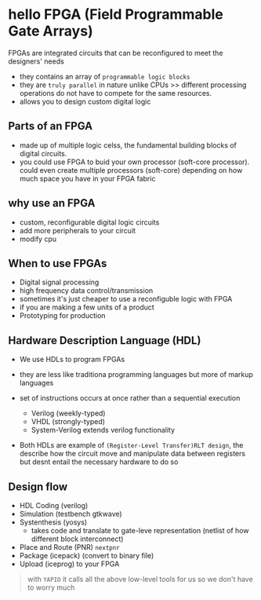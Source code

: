 # hello FPGA (Field Programmable Gate Arrays)
FPGAs are integrated circuits that can be reconfigured to meet the designers' needs
- they contains an array of `programmable logic blocks`
- they are `truly parallel` in nature unlike CPUs >> different processing operations do not have to compete for the same resources. 
- allows you to design custom digital logic
## Parts of an FPGA
- made up of multiple logic celss, the fundamental building blocks of digital circuits.  
- you could use FPGA to buid your own processor (soft-core processor). could even create multiple processors (soft-core) depending on how much space you have in your FPGA fabric

## why use an FPGA
- custom, reconfigurable digital logic circuits
- add more peripherals to your circuit
- modify cpu


## When to use FPGAs
- Digital signal processing
- high frequency data control/transmission
- sometimes it's just cheaper to use a reconfiguble logic with FPGA
- if you are making a few units of a product
- Prototyping for production 

## Hardware Description Language (HDL)
- We use HDLs to program FPGAs
- they are less like traditiona programming languages but more of markup languages
- set of instructions occurs at once rather than a sequential execution
    - Verilog (weekly-typed)
    - VHDL (strongly-typed)
    - System-Verilog extends verilog functionality

- Both HDLs are example of `(Register-Level Transfer)RLT design`, the describe how the circuit move and manipulate data between registers but desnt entail the necessary hardware to do so

## Design flow
- HDL Coding (verilog)
- Simulation (testbench gtkwave)
- Systenthesis (yosys)
    - takes code and translate to gate-leve representation (netlist of how different block interconnect)
- Place and Route (PNR) `nextpnr`
- Package (icepack) (convert to binary file)
- Upload (iceprog) to your FPGA
> with `YAPIO` it calls all the above low-level tools for us so we don't have to worry much

 

